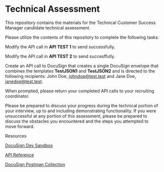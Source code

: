 # Technical Assessment

This repository contains the materials for the Technical Customer Success Manager candidate technical assessment.

Please utilize the contents of this repository to complete the following tasks:

Modify the API call in <b>API TEST 1</b> to send successfully.

Modify the API call in <b>API TEST 2</b> to send succesffully.

Create an API call to DocuSign that creates a single DocuSign envelope that combines the templates <b>TestJSON1</b> and <b>TestJSON2</b> and is directed to the following recipients: John Doe, johndoe@test.test and Jane Doe, janedoe@test.test.

When prompted, please return your completed API calls to your recruiting coordinator.

Please be prepared to discuss your progress during the technical portion of your interview, up to and including demonstrating functionality. If you were unsuccessful at any portion of this assessment, please be prepared to discuss the obstacles you encountered and the steps you attempted to move forward.


Resources


<a href="https://go.docusign.com/sandbox/productshot/">DocuSign Dev Sandbox</a>

<a href="https://developers.docusign.com/docs/esign-rest-api/reference/">API Reference</a>

<a href="https://www.docusign.com/blog/dsdev-please-mr-postman">DocuSign Postman Collection</a>
